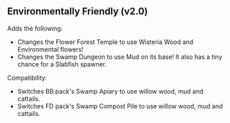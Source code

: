 ## Environmentally Friendly (v2.0)

Adds the following:

- Changes the Flower Forest Temple to use Wisteria Wood and Environmental flowers!
- Changes the Swamp Dungeon to use Mud on its base! It also has a tiny chance for a Slabfish spawner.

Compatibility:

- Switches BB pack's Swamp Apiary to use willow wood, mud and cattails.
- Switches FD pack's Swamp Compost Pile to use willow wood, mud and cattails.
